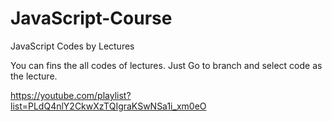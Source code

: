 # JavaScript-Course
JavaScript Codes by Lectures

You can fins the all codes of lectures. Just Go to branch and select code as the lecture.

https://youtube.com/playlist?list=PLdQ4nlY2CkwXzTQIgraKSwNSa1i_xm0eO

